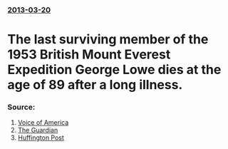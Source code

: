 ### [2013-03-20](/news/2013/03/20/index.md)

# The last surviving member of the 1953 British Mount Everest Expedition George Lowe dies at the age of 89 after a long illness. 




### Source:

1. [Voice of America](http://www.voanews.com/content/everest-mountaineer-george-lowe-dies-at-89/1626680.html)
2. [The Guardian](http://www.guardian.co.uk/world/2013/mar/22/george-lowe-last-everest-pioneer-dies)
3. [Huffington Post](http://www.huffingtonpost.com/2013/03/22/george-lowe-dead-mount-everest-climber-obituary_n_2930909.html)

